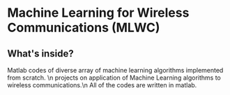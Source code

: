 # Machine Learning for Wireless Communications (MLWC) 
## What's inside?
Matlab codes of diverse array of machine learning algorithms implemented from scratch. \n 
projects on application of Machine Learning algorithms to wireless communications.\n
All of the codes are written in matlab.
